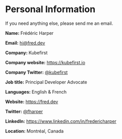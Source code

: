 # Personal Information

If you need anything else, please send me an email.

**Name:** Frédéric Harper

**Email:** [hi@fred.dev](mailto:hi@fred.dev)

**Company:** Kubefirst

**Company website:** <https://kubefirst.io>

**Company Twitter:** [@kubefirst](https://twitter.com/kubefirst)

**Job title:** Principal Developer Advocate

**Languages:** English & French

**Website:** <https://fred.dev>

**Twitter:** [@fharper](https://twitter.com/fharper)

**LinkedIn:** <https://www.linkedin.com/in/fredericharper>

**Location:** Montréal, Canada
